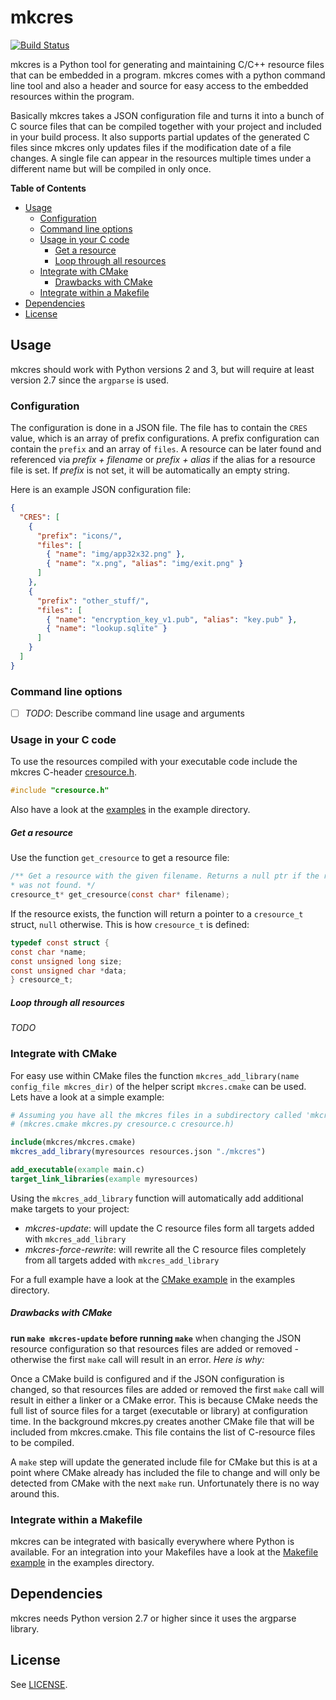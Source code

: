 mkcres
======
[![Build Status](https://travis-ci.org/jahnf/mkcres.svg?branch=master)](https://travis-ci.org/jahnf/mkcres)

mkcres is a Python tool for generating and maintaining C/C++ resource 
files that can be embedded in a program. mkcres comes with a python command 
line tool and also a header and source for easy access to the embedded 
resources within the program.

Basically mkcres takes a JSON configuration file and turns it into a bunch 
of C source files that can be compiled together with your project and 
included in your build process. It also supports partial updates of the 
generated C files since mkcres only updates files if the modification 
date of a file changes. A single file can appear in the resources multiple
times under a different name but will be compiled in only once.

**Table of Contents** 

- [Usage](#usage)
  - [Configuration](#configuration)
  - [Command line options](#command-line-options)
  - [Usage in your C code](#usage-in-your-c-code)
    - [Get a resource](#get-a-resource)
    - [Loop through all resources]("#loop-through-all-resources)
  - [Integrate with CMake](#integrate-with-cmake)
    - [Drawbacks with CMake](#drawbacks-with-cmake)
  - [Integrate within a Makefile](#integrate-within-a-makefile)
- [Dependencies](#dependencies)
- [License](#license)

Usage
-----
mkcres should work with Python versions 2 and 3, but will require at least 
version 2.7 since the `argparse` is used.

### Configuration

The configuration is done in a JSON file. The file has to contain the 
`CRES` value, which is an array of prefix configurations. A prefix
configuration can contain the `prefix` and an array of `files`.
A resource can be later found and referenced via *prefix + filename* or
*prefix + alias* if the alias for a resource file is set.
If *prefix* is not set, it will be automatically an empty string.


Here is an example JSON configuration file:

``` json
{ 
  "CRES": [
    {
      "prefix": "icons/",
      "files": [
        { "name": "img/app32x32.png" },
        { "name": "x.png", "alias": "img/exit.png" }
      ]
    }, 
    {
      "prefix": "other_stuff/",
      "files": [
        { "name": "encryption_key_v1.pub", "alias": "key.pub" },
        { "name": "lookup.sqlite" }
      ]
    }
  ]
}
```

### Command line options

- [ ] *TODO*: Describe command line usage and arguments

### Usage in your C code

To use the resources compiled with your executable code include the 
mkcres C-header [cresource.h](cresource.h).
```c
#include "cresource.h"
```
Also have a look at the [examples](examples) in the example directory.

##### Get a resource

Use the function `get_cresource` to get a resource file:
```c
/** Get a resource with the given filename. Returns a null ptr if the resource
* was not found. */
cresource_t* get_cresource(const char* filename);
```
If the resource exists, the function will return a pointer to a `cresource_t`
struct, `null` otherwise. This is how `cresource_t` is defined:
```c
typedef const struct {
const char *name;
const unsigned long size;
const unsigned char *data;
} cresource_t;
```

##### Loop through all resources

*TODO*

### Integrate with CMake

For easy use within CMake files the function `mkcres_add_library(name config_file mkcres_dir)` 
of the helper script `mkcres.cmake` can be used.  Lets have a look at a simple example:

```CMake
# Assuming you have all the mkcres files in a subdirectory called 'mkcres'
# (mkcres.cmake mkcres.py cresource.c cresource.h)

include(mkcres/mkcres.cmake)
mkcres_add_library(myresources resources.json "./mkcres")

add_executable(example main.c)
target_link_libraries(example myresources)
```

Using the `mkcres_add_library` function will automatically add additional 
make targets to your project:
* *mkcres-update*: will update the C resource files form all 
  targets added with `mkcres_add_library`
* *mkcres-force-rewrite*: will rewrite all the C resource files 
  completely from all targets added with `mkcres_add_library`

For a full example have a look at the [CMake example](examples/example-cmake) 
in the examples directory.

##### Drawbacks with CMake

**run `make mkcres-update` before running `make`** when changing the 
JSON resource configuration so that resources files are added or 
removed - otherwise the first `make` call will result in an error.
*Here is why:*

Once a CMake build is configured and if the JSON configuration is changed, 
so that resources files are added or removed the first `make` call will 
result in either a linker or a CMake error. This is because CMake needs 
the full list of source files for a target (executable or library)
at configuration time. In the background mkcres.py creates another 
CMake file that will be included from mkcres.cmake. This file contains the
list of C-resource files to be compiled.

A `make` step will update the generated include file for CMake but this 
is at a point where CMake already has included the file to change and 
will only be detected from CMake with the next `make` run. Unfortunately
there is no way around this.

### Integrate within a Makefile

mkcres can be integrated with basically everywhere where Python is available.
For an integration into your Makefiles have a look at the 
[Makefile example](examples/example-make) in the examples directory.

Dependencies
------------
mkcres needs Python version 2.7 or higher since it uses the argparse library.

License
-------
See [LICENSE](https://github.com/jahnf/mkcres/blob/master/LICENSE).

